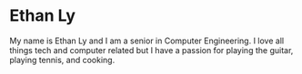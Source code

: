 # Ethan Ly
My name is Ethan Ly and I am a senior in Computer Engineering. I love all things tech and computer related but I 
have a passion for playing the guitar, playing tennis, and cooking. 
